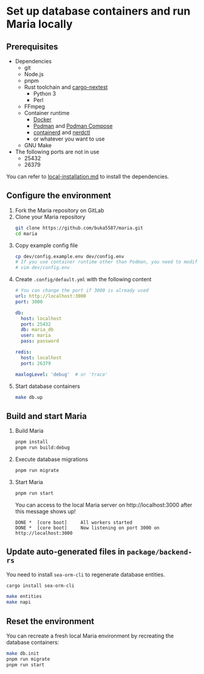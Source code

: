 # Set up database containers and run Maria locally

## Prerequisites

- Dependencies
  - git
  - Node.js
  - pnpm
  - Rust toolchain and [cargo-nextest](https://nexte.st/)
	- Python 3
	- Perl
  - FFmpeg
  - Container runtime
    - [Docker](https://docs.docker.com/get-docker/)
    - [Podman](https://podman.io/docs/installation) and [Podman Compose](https://github.com/containers/podman-compose)
    - [containerd](https://github.com/containerd/containerd) and [nerdctl](https://github.com/containerd/nerdctl)
    - or whatever you want to use
  - GNU Make
- The following ports are not in use
  - 25432
  - 26379

You can refer to [local-installation.md](./local-installation.md) to install the dependencies.

## Configure the environment

1. Fork the Maria repository on GitLab
1. Clone your Maria repository
    ```sh
    git clone https://github.com/buka5587/maria.git
    cd maria
    ```
1. Copy example config file
    ```sh
    cp dev/config.example.env dev/config.env
    # If you use container runtime other than Podman, you need to modify the "COMPOSE" variable
    # vim dev/config.env
    ```
1. Create `.config/default.yml` with the following content
    ```yaml
    # You can change the port if 3000 is already used
    url: http://localhost:3000
    port: 3000

    db:
      host: localhost
      port: 25432
      db: maria_db
      user: maria
      pass: password

    redis:
      host: localhost
      port: 26379

    maxlogLevel: 'debug'  # or 'trace'
    ```
1. Start database containers
    ```sh
    make db.up
    ```

## Build and start Maria

1. Build Maria
    ```sh
    pnpm install
    pnpm run build:debug
    ```
1. Execute database migrations
    ```sh
    pnpm run migrate
    ```
1. Start Maria
    ```sh
    pnpm run start
    ```
    You can access to the local Maria server on http://localhost:3000 after this message shows up!
    ```
    DONE *  [core boot]     All workers started
    DONE *  [core boot]     Now listening on port 3000 on http://localhost:3000
    ```

## Update auto-generated files in `package/backend-rs`

You need to install `sea-orm-cli` to regenerate database entities.

```sh
cargo install sea-orm-cli
```

```sh
make entities
make napi
```

## Reset the environment

You can recreate a fresh local Maria environment by recreating the database containers:

```sh
make db.init
pnpm run migrate
pnpm run start
```
